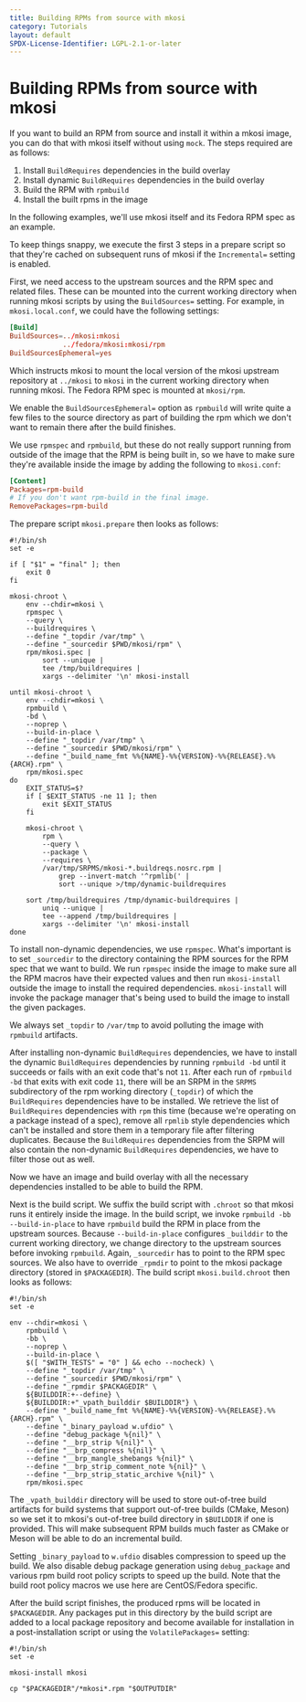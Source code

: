 ```yaml
---
title: Building RPMs from source with mkosi
category: Tutorials
layout: default
SPDX-License-Identifier: LGPL-2.1-or-later
---
```


# Building RPMs from source with mkosi

If you want to build an RPM from source and install it within a mkosi
image, you can do that with mkosi itself without using `mock`. The steps
required are as follows:

1. Install `BuildRequires` dependencies in the build overlay
1. Install dynamic `BuildRequires` dependencies in the build overlay
1. Build the RPM with `rpmbuild`
1. Install the built rpms in the image

In the following examples, we'll use mkosi itself and its Fedora RPM
spec as an example.

To keep things snappy, we execute the first 3 steps in a prepare
script so that they're cached on subsequent runs of mkosi if the
`Incremental=` setting is enabled.

First, we need access to the upstream sources and the RPM spec and
related files. These can be mounted into the current working directory
when running mkosi scripts by using the `BuildSources=` setting. For
example, in `mkosi.local.conf`, we could have the following settings:

```conf
[Build]
BuildSources=../mkosi:mkosi
             ../fedora/mkosi:mkosi/rpm
BuildSourcesEphemeral=yes
```

Which instructs mkosi to mount the local version of the mkosi upstream
repository at `../mkosi` to `mkosi` in the current working directory
when running mkosi. The Fedora RPM spec is mounted at `mkosi/rpm`.

We enable the `BuildSourcesEphemeral=` option as `rpmbuild` will write
quite a few files to the source directory as part of building the rpm
which we don't want to remain there after the build finishes.

We use `rpmspec` and `rpmbuild`, but these do not really support running
from outside of the image that the RPM is being built in, so we have to
make sure they're available inside the image by adding the following to
`mkosi.conf`:

```conf
[Content]
Packages=rpm-build
# If you don't want rpm-build in the final image.
RemovePackages=rpm-build
```

The prepare script `mkosi.prepare` then looks as follows:

```shell
#!/bin/sh
set -e

if [ "$1" = "final" ]; then
    exit 0
fi

mkosi-chroot \
    env --chdir=mkosi \
    rpmspec \
    --query \
    --buildrequires \
    --define "_topdir /var/tmp" \
    --define "_sourcedir $PWD/mkosi/rpm" \
    rpm/mkosi.spec |
        sort --unique |
        tee /tmp/buildrequires |
        xargs --delimiter '\n' mkosi-install

until mkosi-chroot \
    env --chdir=mkosi \
    rpmbuild \
    -bd \
    --noprep \
    --build-in-place \
    --define "_topdir /var/tmp" \
    --define "_sourcedir $PWD/mkosi/rpm" \
    --define "_build_name_fmt %%{NAME}-%%{VERSION}-%%{RELEASE}.%%{ARCH}.rpm" \
    rpm/mkosi.spec
do
    EXIT_STATUS=$?
    if [ $EXIT_STATUS -ne 11 ]; then
        exit $EXIT_STATUS
    fi

    mkosi-chroot \
        rpm \
        --query \
        --package \
        --requires \
        /var/tmp/SRPMS/mkosi-*.buildreqs.nosrc.rpm |
            grep --invert-match '^rpmlib(' |
            sort --unique >/tmp/dynamic-buildrequires

    sort /tmp/buildrequires /tmp/dynamic-buildrequires |
        uniq --unique |
        tee --append /tmp/buildrequires |
        xargs --delimiter '\n' mkosi-install
done
```

To install non-dynamic dependencies, we use `rpmspec`. What's important
is to set `_sourcedir` to the directory containing the RPM sources for
the RPM spec that we want to build. We run `rpmspec` inside the image to
make sure all the RPM macros have their expected values and then run
`mkosi-install` outside the image to install the required dependencies.
`mkosi-install` will invoke the package manager that's being used to
build the image to install the given packages.

We always set `_topdir` to `/var/tmp` to avoid polluting the image with
`rpmbuild` artifacts.

After installing non-dynamic `BuildRequires` dependencies, we have to
install the dynamic `BuildRequires` dependencies by running `rpmbuild
-bd` until it succeeds or fails with an exit code that's not `11`. After
each run of `rpmbuild -bd` that exits with exit code `11`, there will be
an SRPM in the `SRPMS` subdirectory of the rpm working directory
(`_topdir`) of which the `BuildRequires` dependencies have to be
installed. We retrieve the list of `BuildRequires` dependencies with
`rpm` this time (because we're operating on a package instead of a
spec), remove all `rpmlib` style dependencies which can't be installed
and store them in a temporary file after filtering duplicates. Because
the `BuildRequires` dependencies from the SRPM will also contain the
non-dynamic `BuildRequires` dependencies, we have to filter those out as
well.

Now we have an image and build overlay with all the necessary
dependencies installed to be able to build the RPM.

Next is the build script. We suffix the build script with `.chroot` so
that mkosi runs it entirely inside the image. In the build script, we
invoke `rpmbuild -bb --build-in-place` to have `rpmbuild` build the RPM
in place from the upstream sources. Because `--build-in-place`
configures `_builddir` to the current working directory, we change
directory to the upstream sources before invoking `rpmbuild`. Again,
`_sourcedir` has to point to the RPM spec sources. We also have to
override `_rpmdir` to point to the mkosi package directory (stored in
`$PACKAGEDIR`). The build script `mkosi.build.chroot` then looks as
follows:

```shell
#!/bin/sh
set -e

env --chdir=mkosi \
    rpmbuild \
    -bb \
    --noprep \
    --build-in-place \
    $([ "$WITH_TESTS" = "0" ] && echo --nocheck) \
    --define "_topdir /var/tmp" \
    --define "_sourcedir $PWD/mkosi/rpm" \
    --define "_rpmdir $PACKAGEDIR" \
    ${BUILDDIR:+--define} \
    ${BUILDDIR:+"_vpath_builddir $BUILDDIR"} \
    --define "_build_name_fmt %%{NAME}-%%{VERSION}-%%{RELEASE}.%%{ARCH}.rpm" \
    --define "_binary_payload w.ufdio" \
    --define "debug_package %{nil}" \
    --define "__brp_strip %{nil}" \
    --define "__brp_compress %{nil}" \
    --define "__brp_mangle_shebangs %{nil}" \
    --define "__brp_strip_comment_note %{nil}" \
    --define "__brp_strip_static_archive %{nil}" \
    rpm/mkosi.spec
```

The `_vpath_builddir` directory will be used to store out-of-tree build
artifacts for build systems that support out-of-tree builds (CMake,
Meson) so we set it to mkosi's out-of-tree build directory in
`$BUILDDIR` if one is provided. This will make subsequent RPM builds
much faster as CMake or Meson will be able to do an incremental build.

Setting `_binary_payload` to `w.ufdio` disables compression to speed up
the build. We also disable debug package generation using
`debug_package` and various rpm build root policy scripts to speed up
the build. Note that the build root policy macros we use here are
CentOS/Fedora specific.

After the build script finishes, the produced rpms will be located in
`$PACKAGEDIR`. Any packages put in this directory by the build script
are added to a local package repository and become available for
installation in a post-installation script or using the
`VolatilePackages=` setting:

```shell
#!/bin/sh
set -e

mkosi-install mkosi

cp "$PACKAGEDIR"/*mkosi*.rpm "$OUTPUTDIR"
```

